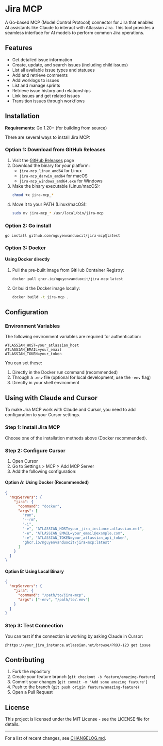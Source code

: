 # Jira MCP

A Go-based MCP (Model Control Protocol) connector for Jira that enables AI assistants like Claude to interact with Atlassian Jira. This tool provides a seamless interface for AI models to perform common Jira operations.

## Features

- Get detailed issue information
- Create, update, and search issues (including child issues)
- List all available issue types and statuses
- Add and retrieve comments
- Add worklogs to issues
- List and manage sprints
- Retrieve issue history and relationships
- Link issues and get related issues
- Transition issues through workflows

## Installation

**Requirements:** Go 1.20+ (for building from source)

There are several ways to install Jira MCP:

### Option 1: Download from GitHub Releases

1. Visit the [GitHub Releases](https://github.com/nguyenvanduocit/jira-mcp/releases) page
2. Download the binary for your platform:
   - `jira-mcp_linux_amd64` for Linux
   - `jira-mcp_darwin_amd64` for macOS
   - `jira-mcp_windows_amd64.exe` for Windows
3. Make the binary executable (Linux/macOS):
   ```bash
   chmod +x jira-mcp_*
   ```
4. Move it to your PATH (Linux/macOS):
   ```bash
   sudo mv jira-mcp_* /usr/local/bin/jira-mcp
   ```

### Option 2: Go install

```
go install github.com/nguyenvanduocit/jira-mcp@latest
```

### Option 3: Docker

#### Using Docker directly

1. Pull the pre-built image from GitHub Container Registry:
   ```bash
   docker pull ghcr.io/nguyenvanduocit/jira-mcp:latest
   ```

2. Or build the Docker image locally:
   ```bash
   docker build -t jira-mcp .
   ```

## Configuration

### Environment Variables

The following environment variables are required for authentication:
```
ATLASSIAN_HOST=your_atlassian_host
ATLASSIAN_EMAIL=your_email
ATLASSIAN_TOKEN=your_token
```

You can set these:
1. Directly in the Docker run command (recommended)
2. Through a `.env` file (optional for local development, use the `-env` flag)
3. Directly in your shell environment

## Using with Claude and Cursor

To make Jira MCP work with Claude and Cursor, you need to add configuration to your Cursor settings.

### Step 1: Install Jira MCP
Choose one of the installation methods above (Docker recommended).

### Step 2: Configure Cursor
1. Open Cursor
2. Go to Settings > MCP > Add MCP Server
3. Add the following configuration:

#### Option A: Using Docker (Recommended)
```json
{
  "mcpServers": {
    "jira": {
      "command": "docker",
      "args": [
        "run",
        "--rm",
        "-i",
        "-e", "ATLASSIAN_HOST=your_jira_instance.atlassian.net",
        "-e", "ATLASSIAN_EMAIL=your_email@example.com",
        "-e", "ATLASSIAN_TOKEN=your_atlassian_api_token",
        "ghcr.io/nguyenvanduocit/jira-mcp:latest"
      ]
    }
  }
}
```

#### Option B: Using Local Binary
```json
{
  "mcpServers": {
    "jira": {
      "command": "/path/to/jira-mcp",
      "args": ["-env", "/path/to/.env"]
    }
  }
}
```

### Step 3: Test Connection
You can test if the connection is working by asking Claude in Cursor:
```
@https://your_jira_instance.atlassian.net/browse/PROJ-123 get issue
```

## Contributing

1. Fork the repository
2. Create your feature branch (`git checkout -b feature/amazing-feature`)
3. Commit your changes (`git commit -m 'Add some amazing feature'`)
4. Push to the branch (`git push origin feature/amazing-feature`)
5. Open a Pull Request

## License

This project is licensed under the MIT License - see the LICENSE file for details.

---

For a list of recent changes, see [CHANGELOG.md](./CHANGELOG.md).

